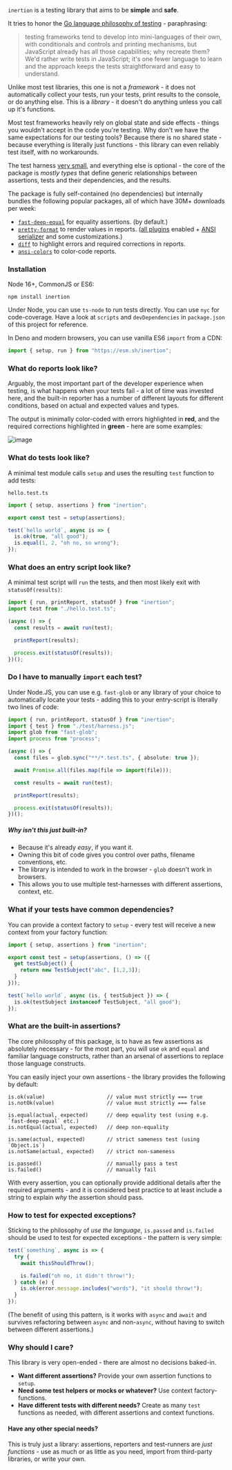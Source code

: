 `inertion` is a testing library that aims to be **simple** and **safe**.

It tries to honor the [Go language philosophy of testing](http://golang.org/doc/faq#How_do_I_write_a_unit_test) - paraphrasing:

> testing frameworks tend to develop into mini-languages of their own, with conditionals and controls and printing
> mechanisms, but JavaScript already has all those capabilities; why recreate them? We'd rather write tests in JavaScript;
> it's one fewer language to learn and the approach keeps the tests straightforward and easy to understand.

Unlike most test libraries, this one is not a *framework* - it does not automatically
collect your tests, run your tests, print results to the console, or do anything else.
This is a *library* - it doesn't do anything unless you call up it's functions.

Most test frameworks heavily rely on global state and side effects - things you
wouldn't accept in the code you're testing. Why don't we have the same expectations
for our testing tools? Because there is no shared state - because everything is literally
just functions - this library can even reliably test itself, with no workarounds.

The test harness [very small](https://github.com/mindplay-dk/inertion/blob/master/src/harness.ts),
and everything else is optional - the core of the package is *mostly types* that define
generic relationships between assertions, tests and their dependencies, and the results.

The package is fully self-contained (no dependencies) but internally bundles the following
popular packages, all of which have 30M+ downloads per week:

  * [`fast-deep-equal`](https://www.npmjs.com/package/fast-deep-equal) for equality assertions. (by default.)
  * [`pretty-format`](https://www.npmjs.com/package/pretty-format) to render values in reports. ([all plugins](https://github.com/facebook/jest/tree/main/packages/pretty-format/src/plugins) enabled + [ANSI serializer](jest-serializer-ansi-escapes) and some customizations.)
  * [`diff`](https://www.npmjs.com/package/diff) to highlight errors and required corrections in reports.
  * [`ansi-colors`](https://www.npmjs.com/package/ansi-colors) to color-code reports.

### Installation

Node 16+, CommonJS or ES6:

```
npm install inertion
```

Under Node, you can use `ts-node` to run tests directly. You can use `nyc` for code-coverage.
Have a look at `scripts` and `devDependencies` in `package.json` of this project for reference.

In Deno and modern browsers, you can use vanilla ES6 `import` from a CDN:

```js
import { setup, run } from "https://esm.sh/inertion";
```

### What do reports look like?

Arguably, the most important part of the developer experience when testing, is what happens when
your tests fail - a lot of time was invested here, and the built-in reporter has a number of
different layouts for different conditions, based on actual and expected values and types.

The output is minimally color-coded with errors highlighted in **red**, and the required
corrections highlighted in **green** - here are some examples:

![image](https://user-images.githubusercontent.com/103348/161727833-9f6c086f-1333-4803-8421-a99f9f98e945.png)

### What do tests look like?

A minimal test module calls `setup` and uses the resulting `test` function to add tests:

`hello.test.ts`
```ts
import { setup, assertions } from "inertion";

export const test = setup(assertions);

test(`hello world`, async is => {
  is.ok(true, "all good");
  is.equal(1, 2, "oh no, so wrong");
});
```

### What does an entry script look like?

A minimal test script will `run` the tests, and then most
likely exit with `statusOf(results)`:

```ts
import { run, printReport, statusOf } from "inertion";
import test from "./hello.test.ts";

(async () => {
  const results = await run(test);

  printReport(results);

  process.exit(statusOf(results));
})();
```

### Do I have to manually `import` each test?

Under Node.JS, you can use e.g. `fast-glob` or any library of your choice to
automatically locate your tests - adding this to your entry-script is literally
two lines of code:

```ts
import { run, printReport, statusOf } from "inertion";
import { test } from "./test/harness.js";
import glob from "fast-glob";
import process from "process";

(async () => {
  const files = glob.sync("**/*.test.ts", { absolute: true });

  await Promise.all(files.map(file => import(file)));

  const results = await run(test);

  printReport(results);

  process.exit(statusOf(results));
})();
```

##### Why isn't this just built-in?

- Because it's already *easy*, if you want it.
- Owning this bit of code gives you control over paths, filename conventions, etc.
- The library is intended to work in the browser - `glob` doesn't work in browsers.
- This allows you to use multiple test-harnesses with different assertions, context, etc.

### What if your tests have common dependencies?

You can provide a context factory to `setup` - every test will receive a new context from your factory function:

```ts
import { setup, assertions } from "inertion";

export const test = setup(assertions, () => ({
  get testSubject() {
    return new TestSubject("abc", [1,2,3]);
  }
}));

test(`hello world`, async (is, { testSubject }) => {
  is.ok(testSubject instanceof TestSubject, "all good");
});
```

### What are the built-in assertions?

The core philosophy of this package, is to have as few assertions as absolutely necessary - for
the most part, you will use `ok` and `equal` and familiar language constructs, rather than an
arsenal of assertions to replace those language constructs.

You can easily inject your own assertions - the library provides the following by default:

    is.ok(value)                    // value must strictly === true
    is.notOk(value)                 // value must strictly === false

    is.equal(actual, expected)      // deep equality test (using e.g. `fast-deep-equal` etc.)
    is.notEqual(actual, expected)   // deep non-equality

    is.same(actual, expected)       // strict sameness test (using `Object.is`)
    is.notSame(actual, expected)    // strict non-sameness

    is.passed()                     // manually pass a test
    is.failed()                     // manually fail

With every assertion, you can optionally provide additional details after the required arguments -
and it is considered best practice to at least include a string to explain *why* the assertion
should pass.

### How to test for expected exceptions?

Sticking to the philosophy of *use the language*, `is.passed` and `is.failed` should be used to
test for expected exceptions - the pattern is very simple:

```ts
test(`something`, async is => {
  try {
    await thisShouldThrow();

    is.failed("oh no, it didn't throw!");
  } catch (e) {
    is.ok(error.message.includes("words"), "it should throw!");
  }
});
```

(The benefit of using this pattern, is it works with `async` and `await` and survives refactoring
between `async` and non-`async`, without having to switch between different assertions.)

### Why should I care?

This library is very open-ended - there are almost no decisions baked-in.

* **Want different assertions?** Provide your own assertion functions to `setup`.
* **Need some test helpers or mocks or whatever?** Use context factory-functions.
* **Have different tests with different needs?** Create as many `test` functions as needed, with different assertions and context functions.

#### Have any other special needs?

This is truly just a library: assertions, reporters and test-runners are *just functions* -
use as much or as little as you need, import from third-party libraries, or write your own.
